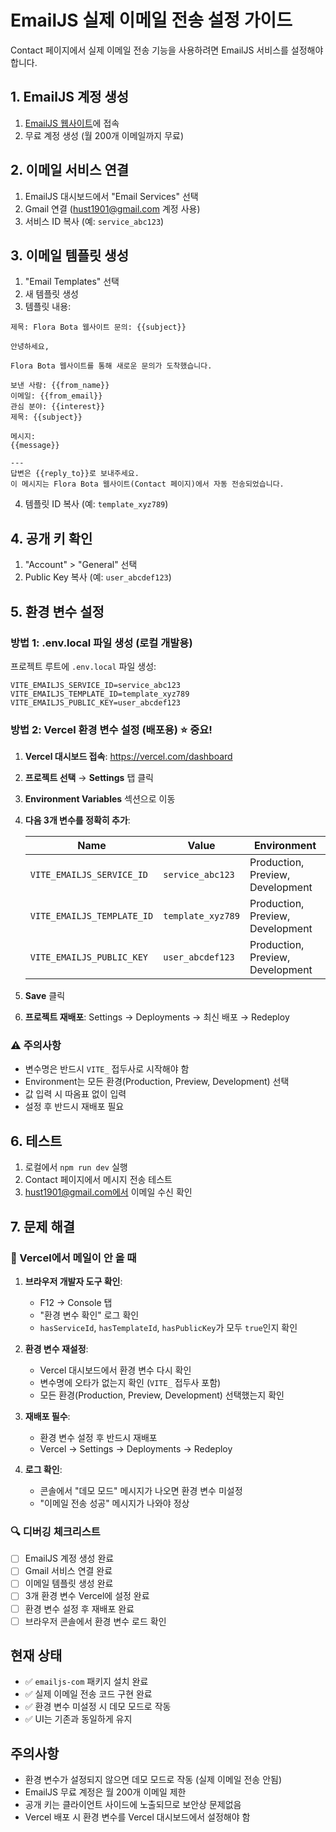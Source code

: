 # EmailJS 실제 이메일 전송 설정 가이드

Contact 페이지에서 실제 이메일 전송 기능을 사용하려면 EmailJS 서비스를 설정해야 합니다.

## 1. EmailJS 계정 생성
1. [EmailJS 웹사이트](https://www.emailjs.com/)에 접속
2. 무료 계정 생성 (월 200개 이메일까지 무료)

## 2. 이메일 서비스 연결
1. EmailJS 대시보드에서 "Email Services" 선택
2. Gmail 연결 (hust1901@gmail.com 계정 사용)
3. 서비스 ID 복사 (예: `service_abc123`)

## 3. 이메일 템플릿 생성
1. "Email Templates" 선택
2. 새 템플릿 생성
3. 템플릿 내용:
```
제목: Flora Bota 웹사이트 문의: {{subject}}

안녕하세요,

Flora Bota 웹사이트를 통해 새로운 문의가 도착했습니다.

보낸 사람: {{from_name}}
이메일: {{from_email}}
관심 분야: {{interest}}
제목: {{subject}}

메시지:
{{message}}

---
답변은 {{reply_to}}로 보내주세요.
이 메시지는 Flora Bota 웹사이트(Contact 페이지)에서 자동 전송되었습니다.
```
4. 템플릿 ID 복사 (예: `template_xyz789`)

## 4. 공개 키 확인
1. "Account" > "General" 선택
2. Public Key 복사 (예: `user_abcdef123`)

## 5. 환경 변수 설정

### 방법 1: .env.local 파일 생성 (로컬 개발용)
프로젝트 루트에 `.env.local` 파일 생성:
```
VITE_EMAILJS_SERVICE_ID=service_abc123
VITE_EMAILJS_TEMPLATE_ID=template_xyz789
VITE_EMAILJS_PUBLIC_KEY=user_abcdef123
```

### 방법 2: Vercel 환경 변수 설정 (배포용) ⭐ 중요!
1. **Vercel 대시보드 접속**: https://vercel.com/dashboard
2. **프로젝트 선택** → **Settings** 탭 클릭
3. **Environment Variables** 섹션으로 이동
4. **다음 3개 변수를 정확히 추가**:
   
   | Name | Value | Environment |
   |------|-------|-------------|
   | `VITE_EMAILJS_SERVICE_ID` | `service_abc123` | Production, Preview, Development |
   | `VITE_EMAILJS_TEMPLATE_ID` | `template_xyz789` | Production, Preview, Development |
   | `VITE_EMAILJS_PUBLIC_KEY` | `user_abcdef123` | Production, Preview, Development |

5. **Save** 클릭
6. **프로젝트 재배포**: Settings → Deployments → 최신 배포 → Redeploy

### ⚠️ 주의사항
- 변수명은 반드시 `VITE_` 접두사로 시작해야 함
- Environment는 모든 환경(Production, Preview, Development) 선택
- 값 입력 시 따옴표 없이 입력
- 설정 후 반드시 재배포 필요

## 6. 테스트
1. 로컬에서 `npm run dev` 실행
2. Contact 페이지에서 메시지 전송 테스트
3. hust1901@gmail.com에서 이메일 수신 확인

## 7. 문제 해결

### 🚨 Vercel에서 메일이 안 올 때
1. **브라우저 개발자 도구 확인**:
   - F12 → Console 탭
   - "환경 변수 확인" 로그 확인
   - `hasServiceId`, `hasTemplateId`, `hasPublicKey`가 모두 `true`인지 확인

2. **환경 변수 재설정**:
   - Vercel 대시보드에서 환경 변수 다시 확인
   - 변수명에 오타가 없는지 확인 (`VITE_` 접두사 포함)
   - 모든 환경(Production, Preview, Development) 선택했는지 확인

3. **재배포 필수**:
   - 환경 변수 설정 후 반드시 재배포
   - Vercel → Settings → Deployments → Redeploy

4. **로그 확인**:
   - 콘솔에서 "데모 모드" 메시지가 나오면 환경 변수 미설정
   - "이메일 전송 성공" 메시지가 나와야 정상

### 🔍 디버깅 체크리스트
- [ ] EmailJS 계정 생성 완료
- [ ] Gmail 서비스 연결 완료  
- [ ] 이메일 템플릿 생성 완료
- [ ] 3개 환경 변수 Vercel에 설정 완료
- [ ] 환경 변수 설정 후 재배포 완료
- [ ] 브라우저 콘솔에서 환경 변수 로드 확인

## 현재 상태
- ✅ `emailjs-com` 패키지 설치 완료
- ✅ 실제 이메일 전송 코드 구현 완료
- ✅ 환경 변수 미설정 시 데모 모드로 작동
- ✅ UI는 기존과 동일하게 유지

## 주의사항
- 환경 변수가 설정되지 않으면 데모 모드로 작동 (실제 이메일 전송 안됨)
- EmailJS 무료 계정은 월 200개 이메일 제한
- 공개 키는 클라이언트 사이드에 노출되므로 보안상 문제없음
- Vercel 배포 시 환경 변수를 Vercel 대시보드에서 설정해야 함 